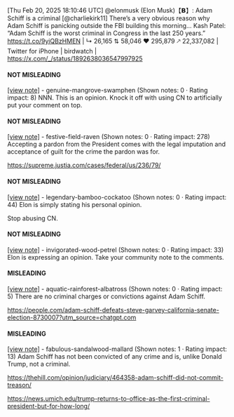 [Thu Feb 20, 2025 18:10:46 UTC] @elonmusk (Elon Musk)【𝗕】: Adam Schiff is a criminal [@charliekirk11] There’s a very obvious reason why Adam Schiff is panicking outside the FBI building this morning… Kash Patel: “Adam Schiff is the worst criminal in Congress in the last 250 years.” https://t.co/9yiQBzHMEN | ↳ 26,165 ⇅ 58,046 ♥ 295,879 🡕 22,337,082 | Twitter for iPhone | birdwatch | https://x.com/_/status/1892638036547997925

#### NOT MISLEADING

[[view note]](https://x.com/i/birdwatch/n/1892833075639280124) - genuine-mangrove-swamphen (Shown notes: 0 · Rating impact: 8)
NNN.  This is an opinion.  Knock it off with using CN to artificially put your comment on top.

#### NOT MISLEADING

[[view note]](https://x.com/i/birdwatch/n/1892674428732944888) - festive-field-raven (Shown notes: 0 · Rating impact: 278)
Accepting a pardon from the President comes with the legal imputation and acceptance of guilt for the crime the pardon was for.

https://supreme.justia.com/cases/federal/us/236/79/

#### NOT MISLEADING

[[view note]](https://x.com/i/birdwatch/n/1892670147371864166) - legendary-bamboo-cockatoo (Shown notes: 0 · Rating impact: 44)
Elon is simply stating his personal opinion. 

Stop abusing CN. 

#### NOT MISLEADING

[[view note]](https://x.com/i/birdwatch/n/1892647833888583722) - invigorated-wood-petrel (Shown notes: 0 · Rating impact: 33)
Elon is expressing an opinion. Take your community note to the comments. 

#### MISLEADING

[[view note]](https://x.com/i/birdwatch/n/1892641569620296056) - aquatic-rainforest-albatross (Shown notes: 0 · Rating impact: 5)
There are no criminal charges or convictions against Adam Schiff.

https://people.com/adam-schiff-defeats-steve-garvey-california-senate-election-8730007?utm_source=chatgpt.com

#### MISLEADING

[[view note]](https://x.com/i/birdwatch/n/1892910433754861805) - fabulous-sandalwood-mallard (Shown notes: 1 · Rating impact: 13)
Adam Schiff has not been convicted of any crime and is, unlike Donald Trump, not a criminal.

https://thehill.com/opinion/judiciary/464358-adam-schiff-did-not-commit-treason/

https://news.umich.edu/trump-returns-to-office-as-the-first-criminal-president-but-for-how-long/
